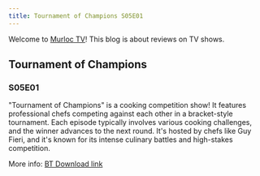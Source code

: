 ```yaml
---
title: Tournament of Champions S05E01
---
```

Welcome to [Murloc TV](https://murloc.icu/)! This blog is about reviews on TV shows.
## Tournament of Champions

### S05E01

"Tournament of Champions" is a cooking competition show! It features professional chefs competing against each other in a bracket-style tournament. Each episode typically involves various cooking challenges, and the winner advances to the next round. It's hosted by chefs like Guy Fieri, and it's known for its intense culinary battles and high-stakes competition.


More info: [BT Download link](https://murloc.icu/torrents/faaf47b82c30e80c212986a5fda27859a145240a/)


